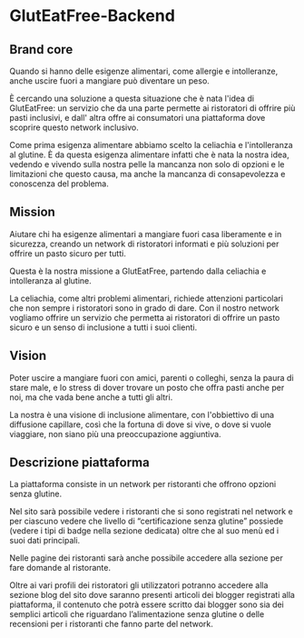 # GlutEatFree-Backend

## Brand core
Quando si hanno delle esigenze alimentari, come allergie e intolleranze, anche uscire fuori a mangiare può diventare un peso.

È cercando una soluzione a questa situazione che è nata l'idea di GlutEatFree: un servizio che da una parte permette ai ristoratori di
offrire più pasti inclusivi, e dall' altra offre ai consumatori una piattaforma dove scoprire questo network inclusivo.

Come prima esigenza alimentare abbiamo scelto la celiachia e l'intolleranza al glutine. È da questa esigenza alimentare infatti che è nata la nostra idea, vedendo e vivendo sulla nostra pelle la mancanza non solo di opzioni e le limitazioni che questo causa, ma anche la mancanza di consapevolezza e conoscenza del problema.

## Mission
Aiutare chi ha esigenze alimentari a mangiare fuori casa liberamente e in sicurezza, creando un network di ristoratori informati e più soluzioni per offrire un pasto sicuro per tutti.

Questa è la nostra missione a GlutEatFree, partendo dalla celiachia e intolleranza al glutine.

La celiachia, come altri problemi alimentari, richiede attenzioni particolari che non sempre i ristoratori sono in grado di dare. Con il nostro network vogliamo offrire un servizio che permetta ai ristoratori di offrire un pasto sicuro e un senso di inclusione a tutti i suoi clienti.

## Vision
Poter uscire a mangiare fuori con amici, parenti o colleghi, senza la paura di stare male, e lo stress di dover trovare un posto che offra pasti anche per noi, ma che vada bene anche a tutti gli altri.

La nostra è una visione di inclusione alimentare, con l'obbiettivo di una diffusione capillare, così che la fortuna di dove si vive, o dove si vuole viaggiare, non siano più una preoccupazione aggiuntiva.

## Descrizione piattaforma
La piattaforma consiste in un network per ristoranti che offrono opzioni senza glutine. 

Nel sito sarà possibile vedere i ristoranti che si sono registrati nel network e per ciascuno vedere che livello di “certificazione senza glutine” possiede (vedere i tipi di badge nella sezione dedicata) oltre che al suo menù ed i suoi dati principali. 

Nelle pagine dei ristoranti sarà anche possibile accedere alla sezione per fare domande al ristorante. 

Oltre ai vari profili dei ristoratori gli utilizzatori potranno accedere alla sezione blog del sito dove saranno presenti articoli dei blogger registrati alla piattaforma, il contenuto che potrà essere scritto dai blogger sono sia dei semplici articoli che riguardano l’alimentazione senza glutine o delle recensioni per i ristoranti che fanno parte del network.
